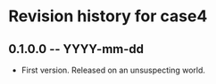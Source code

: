 # Revision history for case4

## 0.1.0.0  -- YYYY-mm-dd

* First version. Released on an unsuspecting world.
